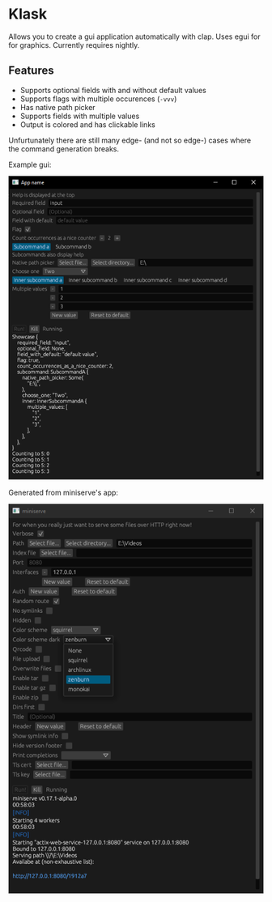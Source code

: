 # Klask
Allows you to create a gui application automatically with clap. Uses egui for for graphics. Currently requires nightly.

## Features
- Supports optional fields with and without default values
- Supports flags with multiple occurences (`-vvv`)
- Has native path picker
- Supports fields with multiple values
- Output is colored and has clickable links

Unfurtunately there are still many edge- (and not so edge-) cases where the command generation breaks.

Example gui:

![image showcasing the gui](image0.png)

Generated from miniserve's app:

![image showcasing the gui](image1.png)
